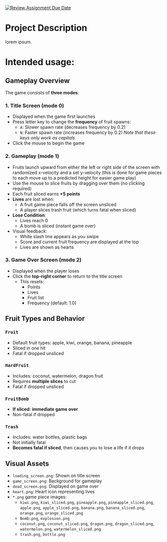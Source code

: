 [![Review Assignment Due Date](https://classroom.github.com/assets/deadline-readme-button-22041afd0340ce965d47ae6ef1cefeee28c7c493a6346c4f15d667ab976d596c.svg)](https://classroom.github.com/a/YxXKqIeT)
# Project Description

lorem ipsum.

# Intended usage:

## Gameplay Overview

The game consists of **three modes**:

### 1. **Title Screen (mode 0)**
- Displayed when the game first launches
- Press letter key to change the **frequency** of fruit spawns:
  - `A`: Slower spawn rate (decreases frequency by 0.2)
  - `N`: Faster spawn rate (increases frequency by 0.2)
  *Note that these keys only work as capitals*
- Click the mouse to begin the game
  
### 2. **Gameplay (mode 1)**
- Fruits launch upward from either the left or right side of the screen with randomized x-velocity and a set y-velocity (this is done for game pieces to each move up to a predicted height for easier game play)
- Use the mouse to slice fruits by dragging over them (no clicking required)
- Each fruit sliced earns **+5 points**
- **Lives** are lost when:
  - A fruit game piece falls off the screen unsliced
  - A player slices trash fruit (which turns fatal when sliced)
- **Lose Condition**:
  - Lives reach 0
  - A bomb is sliced (instant game over)
- Visual feedback:
  - White slash line appears as you swipe
  - Score and current fruit frequency are displayed at the top
  - Lives are shown as hearts

### 3. **Game Over Screen (mode 2)**
- Displayed when the player loses
- Click the **top-right corner** to return to the title screen
  - This resets:
    - Points
    - Lives
    - Fruit list
    - Frequency (default: 1.0)


## Fruit Types and Behavior
### `Fruit`
- Default fruit types: apple, kiwi, orange, banana, pineapple
- Sliced in one hit
- Fatal if dropped unsliced

### `HardFruit`
- Includes: coconut, watermelon, dragon fruit
- Requires **multiple slices** to cut
- Fatal if dropped unsliced

### `FruitBomb`
- **If sliced: immediate game over**
- Non-fatal if dropped

### `Trash`
- Includes: water bottles, plastic bags
- Not initially fatal
- **Becomes fatal if sliced**, then causes you to lose a life if it drops


## Visual Assets
- `loading_screen.png`: Shown on title screen
- `game_screen.png`: Background for gameplay
- `dead_screen.png`: Displayed on game over
- `heart.png`: Heart icon representing lives
- `*.png` game piece images:
  - `kiwi.png`, `kiwi_sliced.png`, `pineapple.png`, `pineapple_sliced.png`, `apple.png`, `apple_sliced.png`, `banana.png`, `banana_sliced.png`, `orange.png`, `orange_sliced.png`
  - `Bomb.png`, `explosion.png`
  - `coconut.png`, `coconut_sliced.png`, `dragon.png`, `dragon_sliced.png`, `watermelon.png`, `watermelon_sliced.png`
  - `trash.png`, `bottle.png`

